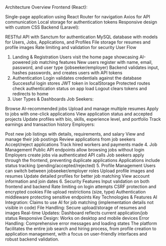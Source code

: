 

Architecture Overview
Frontend (React):

Single-page application using React Router for navigation
Axios for API communication
Local storage for authentication tokens
Responsive design with custom CSS
Backend (Laravel):

RESTful API with Sanctum for authentication
MySQL database with models for Users, Jobs, Applications, and Profiles
File storage for resumes and profile images
Rate limiting and validation for security
User Flow
1. Landing & Registration
Users visit the home page showcasing AI-powered job matching features
New users register with name, email, password, and user type (jobseeker/employer)
Backend validates input, hashes passwords, and creates users with API tokens
2. Authentication
Login validates credentials against the database
Successful login stores JWT token in localStorage
Protected routes check authentication status on app load
Logout clears tokens and redirects to home
3. User Types & Dashboards
Job Seekers:

Browse AI-recommended jobs
Upload and manage multiple resumes
Apply to jobs with one-click applications
View application status and accepted projects
Update profiles with bio, skills, experience level, and portfolio
Track earnings and transaction history
Employers:

Post new job listings with details, requirements, and salary
View and manage their job postings
Review applications from job seekers
Accept/reject applications
Track hired workers and payments made
4. Job Management
Public API endpoints allow browsing jobs without login
Employers create jobs via authenticated API calls
Job seekers apply through the frontend, preventing duplicate applications
Applications include status tracking (pending/accepted/rejected)
5. Profile Management
Users can switch between jobseeker/employer roles
Upload profile images and resumes
Update detailed profiles for better job matching
View account information and join dates
6. Security Features
Input validation on both frontend and backend
Rate limiting on login attempts
CSRF protection and encrypted cookies
File upload restrictions (size, type)
Authentication middleware protecting sensitive endpoints
Key Technologies & Features
AI Integration: Claims to use AI for job matching (implementation details not visible in code)
File Handling: Secure upload/storage of resumes and images
Real-time Updates: Dashboard reflects current application/job status
Responsive Design: Works on desktop and mobile devices
Error Handling: Comprehensive error messages and loading states
The platform facilitates the entire job search and hiring process, from profile creation to application management, with a focus on user-friendly interfaces and robust backend validation.